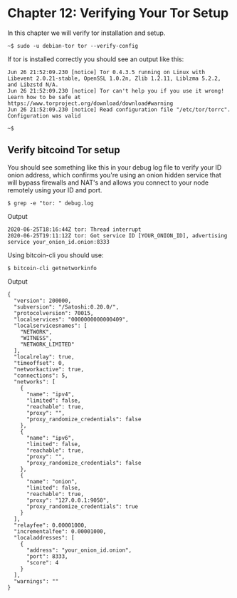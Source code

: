 # Chapter 12: Verifying Your Tor Setup

In this chapter we will verify tor installation and setup.

```
~$ sudo -u debian-tor tor --verify-config
```

If tor is installed correctly you should see an output like this:

```
Jun 26 21:52:09.230 [notice] Tor 0.4.3.5 running on Linux with Libevent 2.0.21-stable, OpenSSL 1.0.2n, Zlib 1.2.11, Liblzma 5.2.2, and Libzstd N/A.
Jun 26 21:52:09.230 [notice] Tor can't help you if you use it wrong! Learn how to be safe at https://www.torproject.org/download/download#warning
Jun 26 21:52:09.230 [notice] Read configuration file "/etc/tor/torrc".
Configuration was valid

~$ 
```
## Verify bitcoind Tor setup

You should see something like this in your debug log file to verify your ID onion address, which confirms you're using an onion hidden service that will bypass firewalls and NAT's and allows you connect to your node remotely using your ID and port.

```
$ grep -e "tor: " debug.log
```
Output

```
2020-06-25T18:16:44Z tor: Thread interrupt
2020-06-25T19:11:12Z tor: Got service ID [YOUR_ONION_ID], advertising service your_onion_id.onion:8333
```
Using bitcoin-cli you should use:

```
$ bitcoin-cli getnetworkinfo
```
Output

```
{
  "version": 200000,
  "subversion": "/Satoshi:0.20.0/",
  "protocolversion": 70015,
  "localservices": "0000000000000409",
  "localservicesnames": [
    "NETWORK",
    "WITNESS",
    "NETWORK_LIMITED"
  ],
  "localrelay": true,
  "timeoffset": 0,
  "networkactive": true,
  "connections": 5,
  "networks": [
    {
      "name": "ipv4",
      "limited": false,
      "reachable": true,
      "proxy": "",
      "proxy_randomize_credentials": false
    },
    {
      "name": "ipv6",
      "limited": false,
      "reachable": true,
      "proxy": "",
      "proxy_randomize_credentials": false
    },
    {
      "name": "onion",
      "limited": false,
      "reachable": true,
      "proxy": "127.0.0.1:9050",
      "proxy_randomize_credentials": true
    }
  ],
  "relayfee": 0.00001000,
  "incrementalfee": 0.00001000,
  "localaddresses": [
    {
      "address": "your_onion_id.onion",
      "port": 8333,
      "score": 4
    }
  ],
  "warnings": ""
}
```
